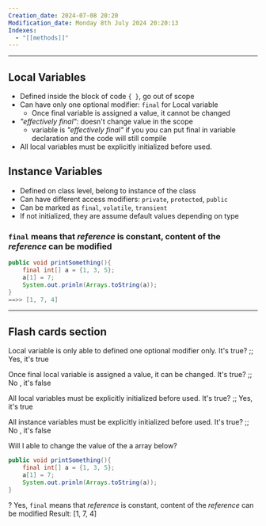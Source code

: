 ```yaml
---
Creation_date: 2024-07-08 20:20
Modification_date: Monday 8th July 2024 20:20:13
Indexes:
  - "[[methods]]"
---
```


----

## Local Variables

- Defined inside the block of code `{ }`, go out of scope
- Can have only one optional modifier: `final` for Local variable
	- Once final variable is assigned a value, it cannot be changed
- *"effectively final"*: doesn't change value in the scope
	- variable is *"effectively final"* if you you can put final in variable declaration and the code will still compile
- All local variables must be explicitly initialized before used.


## Instance Variables

- Defined on class level, belong to instance of the class
- Can have different access modifiers: `private`, `protected`, `public`
- Can be marked as `final`, `volatile`, `transient`
- If not initialized, they are assume default values depending on type

### `final` means that *reference* is constant, content of the *reference* can be modified

```java
public void printSomething(){
	final int[] a = {1, 3, 5};
	a[1] = 7; 
	System.out.prinln(Arrays.toString(a));
}
==>> [1, 7, 4]
```











---
## Flash cards section

Local variable is only able to defined one optional modifier only. It's true? ;; Yes, it's true
<!--SR:!2024-07-11,3,250-->

Once final local variable is assigned a value, it can be changed. It's true? ;; No , it's false
<!--SR:!2024-07-09,1,230-->

All local variables must be explicitly initialized before used. It's true? ;; Yes, it's true
<!--SR:!2024-07-12,4,270-->

All instance variables must be explicitly initialized before used. It's true? ;; No , it's false

Will I able to change the value of the a array below?
```java
public void printSomething(){
	final int[] a = {1, 3, 5};
	a[1] = 7; 
	System.out.prinln(Arrays.toString(a));
}
```
?
Yes, `final` means that *reference* is constant, content of the *reference* can be modified
Result: \[1, 7, 4]
<!--SR:!2024-07-12,4,270-->
